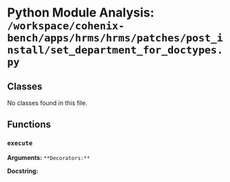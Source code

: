 # Python Module Analysis: `/workspace/cohenix-bench/apps/hrms/hrms/patches/post_install/set_department_for_doctypes.py`

## Classes

No classes found in this file.


## Functions

### `execute`
**Arguments:** ``
**Decorators:** ``

**Docstring:**
```

```

